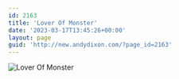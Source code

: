 ```yaml
---
id: 2163
title: 'Lover Of Monster'
date: '2023-03-17T13:45:26+00:00'
layout: page
guid: 'http://new.andydixon.com/?page_id=2163'
---
```


![Lover Of Monster](https://i0.wp.com/assets.g8x2.ldn.idrivee2-23.com/posters/Lover%20Of%20Monster%2001.jpg?w=1200&ssl=1 "Lover Of Monster")